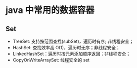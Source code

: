 # java 中常用的数据容器

## Set

- TreeSet: 支持按范围查找(subSet)，遍历时有序; 非线程安全；
- HashSet: 查找效率高 O(1)，遍历时无序；非线程安全；
- LinkedHashSet：遍历时按元素添加顺序返回；非线程安全；
- CopyOnWriteArraySet: 线程安全的 set
